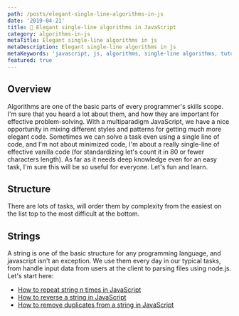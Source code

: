 ```yaml
---
path: /posts/elegant-single-line-algorithms-in-js
date: '2019-04-21'
title: 🥇 Elegant single-line algorithms in JavaScript
category: algorithms-in-js
metaTitle: Elegant single-line algorithms in js
metaDescription: Elegant single-line algorithms in js
metaKeywords: 'javascript, js, algorithms, single-line algorithms, tutorials'
featured: true
---
```


## Overview

Algorithms are one of the basic parts of every programmer's skills scope. I'm sure that you heard a lot about them, and how they are important for effective problem-solving. With a multiparadigm JavaScript, we have a nice opportunity in mixing different styles and patterns for getting much more elegant code. Sometimes we can solve a task even using a single line of code, and I'm not about minimized code, I'm about a really single-line of effective vanilla code (for standardizing let's count it in 80 or fewer characters length). As far as it needs deep knowledge even for an easy task, I'm sure this will be so useful for everyone. Let's fun and learn.

## Structure

There are lots of tasks, will order them by complexity from the easiest on the list top to the most difficult at the bottom.


## Strings

A string is one of the basic structure for any programming language, and javascript isn't an exception. We use them every day in our typical tasks, from handle input data from users at the client to parsing files using node.js. Let's start here:

<!-- * [How to remove all whitespaces from string in JavaScript](/posts/how-to-remove-all-whitespaces-from-string-in-javascript) -->
* [How to repeat string n times in JavaScript](/posts/how-to-repeat-string-n-times-in-javascript)
* [How to reverse a string in JavaScript](/posts/how-to-reverse-string-in-javascript)
* [How to remove duplicates from a string in JavaScript](/posts/how-to-remove-duplicates-from-string-in-javascript)

<br />
<br />
<br />
